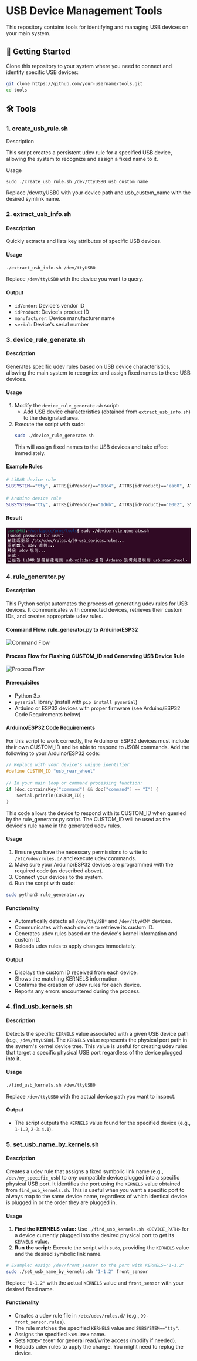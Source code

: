 # USB Device Management Tools

This repository contains tools for identifying and managing USB devices on your main system.

## 🚀 Getting Started

Clone this repository to your system where you need to connect and identify specific USB devices:

```bash
git clone https://github.com/your-username/tools.git
cd tools
```

## 🛠 Tools
### 1. create_usb_rule.sh
Description

This script creates a persistent udev rule for a specified USB device, allowing the system to recognize and assign a fixed name to it.

Usage
```
sudo ./create_usb_rule.sh /dev/ttyUSB0 usb_custom_name
```

Replace /dev/ttyUSB0 with your device path and usb_custom_name with the desired symlink name.

### 2. extract_usb_info.sh

#### Description
Quickly extracts and lists key attributes of specific USB devices.

#### Usage
```bash
./extract_usb_info.sh /dev/ttyUSB0
```
Replace `/dev/ttyUSB0` with the device you want to query.

#### Output
- `idVendor`: Device's vendor ID
- `idProduct`: Device's product ID
- `manufacturer`: Device manufacturer name
- `serial`: Device's serial number

### 3. device_rule_generate.sh

#### Description
Generates specific udev rules based on USB device characteristics, allowing the main system to recognize and assign fixed names to these USB devices.

#### Usage
1. Modify the `device_rule_generate.sh` script:
   - Add USB device characteristics (obtained from `extract_usb_info.sh`) to the designated area.
2. Execute the script with sudo:
   ```bash
   sudo ./device_rule_generate.sh
   ```
   This will assign fixed names to the USB devices and take effect immediately.

#### Example Rules
```bash
# LiDAR device rule
SUBSYSTEM=="tty", ATTRS{idVendor}=="10c4", ATTRS{idProduct}=="ea60", ATTRS{manufacturer}=="Silicon Labs", SYMLINK+="usb_ydlidar", MODE="0666"

# Arduino device rule
SUBSYSTEM=="tty", ATTRS{idVendor}=="1d6b", ATTRS{idProduct}=="0002", SYMLINK+="usb_rear_wheel", MODE="0666"
```

#### Result
![Console Output](https://github.com/alianlbj23/tools/blob/main/pic/console.png?raw=true)

### 4. rule_generator.py

#### Description
This Python script automates the process of generating udev rules for USB devices. It communicates with connected devices, retrieves their custom IDs, and creates appropriate udev rules.

#### Command Flow: rule_generator.py to Arduino/ESP32
![Command Flow](https://github.com/alianlbj23/tools/blob/main/pic/rule_generate.drawio.png?raw=true)

#### Process Flow for Flashing CUSTOM_ID and Generating USB Device Rule
![Process Flow](https://github.com/alianlbj23/tools/blob/main/pic/Use_flowchart.drawio.png?raw=true)
#### Prerequisites
- Python 3.x
- `pyserial` library (install with `pip install pyserial`)
- Arduino or ESP32 devices with proper firmware (see Arduino/ESP32 Code Requirements below)

#### Arduino/ESP32 Code Requirements
For this script to work correctly, the Arduino or ESP32 devices must include their own CUSTOM_ID and be able to respond to JSON commands. Add the following to your Arduino/ESP32 code:

```cpp
// Replace with your device's unique identifier
#define CUSTOM_ID "usb_rear_wheel"

// In your main loop or command processing function:
if (doc.containsKey("command") && doc["command"] == "I") {
    Serial.println(CUSTOM_ID);
}
```

This code allows the device to respond with its CUSTOM_ID when queried by the rule_generator.py script. The CUSTOM_ID will be used as the device's rule name in the generated udev rules.

#### Usage
1. Ensure you have the necessary permissions to write to `/etc/udev/rules.d/` and execute udev commands.
2. Make sure your Arduino/ESP32 devices are programmed with the required code (as described above).
3. Connect your devices to the system.
4. Run the script with sudo:

```bash
sudo python3 rule_generator.py
```

#### Functionality
- Automatically detects all `/dev/ttyUSB*` and `/dev/ttyACM*` devices.
- Communicates with each device to retrieve its custom ID.
- Generates udev rules based on the device's kernel information and custom ID.
- Reloads udev rules to apply changes immediately.

#### Output
- Displays the custom ID received from each device.
- Shows the matching KERNELS information.
- Confirms the creation of udev rules for each device.
- Reports any errors encountered during the process.

### 4. find_usb_kernels.sh

#### Description
Detects the specific `KERNELS` value associated with a given USB device path (e.g., `/dev/ttyUSB0`). The `KERNELS` value represents the physical port path in the system's kernel device tree. This value is useful for creating udev rules that target a specific physical USB port regardless of the device plugged into it.

#### Usage
```bash
./find_usb_kernels.sh /dev/ttyUSB0
```
Replace `/dev/ttyUSB0` with the actual device path you want to inspect.

#### Output
- The script outputs the `KERNELS` value found for the specified device (e.g., `1-1.2`, `2-3.4.1`).

### 5. set_usb_name_by_kernels.sh

#### Description
Creates a udev rule that assigns a fixed symbolic link name (e.g., `/dev/my_specific_usb`) to *any* compatible device plugged into a specific physical USB port. It identifies the port using the `KERNELS` value obtained from `find_usb_kernels.sh`. This is useful when you want a specific port to always map to the same device name, regardless of which identical device is plugged in or the order they are plugged in.

#### Usage
1.  **Find the KERNELS value:** Use `./find_usb_kernels.sh <DEVICE_PATH>` for a device currently plugged into the desired physical port to get its `KERNELS` value.
2.  **Run the script:** Execute the script with `sudo`, providing the `KERNELS` value and the desired symbolic link name.

```bash
# Example: Assign /dev/front_sensor to the port with KERNELS="1-1.2"
sudo ./set_usb_name_by_kernels.sh "1-1.2" front_sensor
```
Replace `"1-1.2"` with the actual `KERNELS` value and `front_sensor` with your desired fixed name.

#### Functionality
- Creates a udev rule file in `/etc/udev/rules.d/` (e.g., `99-front_sensor.rules`).
- The rule matches the specified `KERNELS` value and `SUBSYSTEM=="tty"`.
- Assigns the specified `SYMLINK+` name.
- Sets `MODE="0666"` for general read/write access (modify if needed).
- Reloads udev rules to apply the change. You might need to replug the device.

